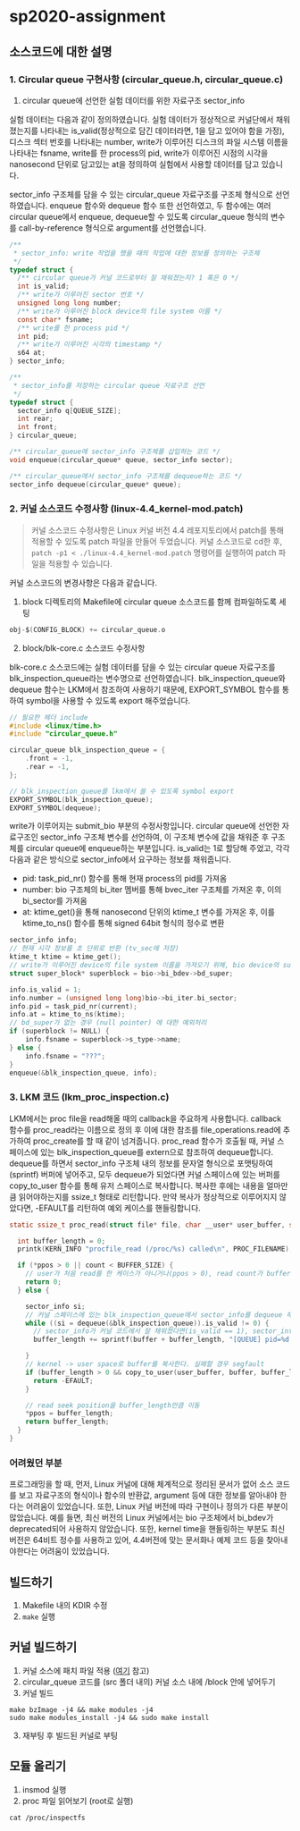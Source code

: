 # sp2020-assignment

## 소스코드에 대한 설명

### 1. Circular queue 구현사항 (circular_queue.h, circular_queue.c)

1. circular queue에 선언한 실험 데이터를 위한 자료구조 sector_info

실험 데이터는 다음과 같이 정의하였습니다. 실험 데이터가 정상적으로 커널단에서 채워졌는지를 나타내는 is_valid(정상적으로 담긴 데이터라면, 1을 담고 있어야 함을 가정), 디스크 섹터 번호를 나타내는 number, write가 이루어진 디스크의 파일 시스템 이름을 나타내는 fsname, write를 한 process의 pid, write가 이루어진 시점의 시각을 nanosecond 단위로 담고있는 at을 정의하여 실험에서 사용할 데이터를 담고 있습니다.

sector_info 구조체를 담을 수 있는 circular_queue 자료구조를 구조체 형식으로 선언하였습니다. enqueue 함수와 dequeue 함수 또한 선언하였고, 두 함수에는 여러 circular queue에서 enqueue, dequeue할 수 있도록 circular_queue 형식의 변수를 call-by-reference 형식으로 argument를 선언했습니다.

```c
/**
 * sector_info: write 작업을 했을 때의 작업에 대한 정보를 정의하는 구조체
 */
typedef struct {
  /** circular queue가 커널 코드로부터 잘 채워졌는지? 1 혹은 0 */
  int is_valid;
  /** write가 이루어진 sector 번호 */
  unsigned long long number;
  /** write가 이루어진 block device의 file system 이름 */
  const char* fsname;
  /** write를 한 process pid */
  int pid;
  /** write가 이루어진 시각의 timestamp */
  s64 at;
} sector_info;

/**
 * sector_info를 저장하는 circular queue 자료구조 선언
 */
typedef struct {
  sector_info q[QUEUE_SIZE];
  int rear;
  int front;
} circular_queue;

/** circular_queue에 sector_info 구조체를 삽입하는 코드 */
void enqueue(circular_queue* queue, sector_info sector);

/** circular_queue에서 sector_info 구조체를 dequeue하는 코드 */
sector_info dequeue(circular_queue* queue);
```

### 2. 커널 소스코드 수정사항 (linux-4.4_kernel-mod.patch)

> 커널 소스코드 수정사항은 Linux 커널 버전 4.4 레포지토리에서 patch를 통해 적용할 수 있도록 patch 파일을 만들어 두었습니다.
> 커널 소스코드로 cd한 후, `patch -p1 < ./linux-4.4_kernel-mod.patch` 명령어를 실행하여 patch 파일을 적용할 수 있습니다.

커널 소스코드의 변경사항은 다음과 같습니다.

1. block 디렉토리의 Makefile에 circular queue 소스코드를 함께 컴파일하도록 세팅
```c
obj-$(CONFIG_BLOCK) += circular_queue.o
```


2. block/blk-core.c 소스코드 수정사항

blk-core.c 소스코드에는 실험 데이터를 담을 수 있는 circular queue 자료구조를 blk_inspection_queue라는 변수명으로 선언하였습니다. blk_inspection_queue와 dequeue 함수는 LKM에서 참조하여 사용하기 때문에, EXPORT_SYMBOL 함수를 통하여 symbol을 사용할 수 있도록 export 해주었습니다.

```c
// 필요한 헤더 include
#include <linux/time.h>
#include "circular_queue.h"

circular_queue blk_inspection_queue = {
	.front = -1,
	.rear = -1,
};

// blk_inspection_queue를 lkm에서 쓸 수 있도록 symbol export
EXPORT_SYMBOL(blk_inspection_queue);
EXPORT_SYMBOL(dequeue);
```

write가 이루어지는 submit_bio 부분의 수정사항입니다. circular queue에 선언한 자료구조인 sector_info 구조체 변수를 선언하여, 이 구조체 변수에 값을 채워준 후 구조체를 circular queue에 enqueue하는 부분입니다. is_valid는 1로 할당해 주었고, 각각 다음과 같은 방식으로 sector_info에서 요구하는 정보를 채워줍니다.
- pid: task_pid_nr() 함수를 통해 현재 process의 pid를 가져옴
- number: bio 구조체의 bi_iter 멤버를 통해 bvec_iter 구조체를 가져온 후, 이의 bi_sector를 가져옴
- at: ktime_get()을 통해 nanosecond 단위의 ktime_t 변수를 가져온 후, 이를 ktime_to_ns() 함수를 통해 signed 64bit 형식의 정수로 변환

```c
sector_info info;
// 현재 시각 정보를 초 단위로 반환 (tv_sec에 저장)
ktime_t ktime = ktime_get();
// write가 이루어진 device의 file system 이름을 가져오기 위해, bio device의 superblock을 참조
struct super_block* superblock = bio->bi_bdev->bd_super;

info.is_valid = 1;
info.number = (unsigned long long)bio->bi_iter.bi_sector;
info.pid = task_pid_nr(current);
info.at = ktime_to_ns(ktime);
// bd_super가 없는 경우 (null pointer) 에 대한 예외처리
if (superblock != NULL) {
	info.fsname = superblock->s_type->name;
} else {
	info.fsname = "???";
}
enqueue(&blk_inspection_queue, info);
```

### 3. LKM 코드 (lkm_proc_inspection.c)

LKM에서는 proc file을 read해올 때의 callback을 주요하게 사용합니다. callback 함수를 proc_read라는 이름으로 정의 후 이에 대한 참조를 file_operations.read에 추가하여 proc_create를 할 때 같이 넘겨줍니다. proc_read 함수가 호출될 때, 커널 스페이스에 있는 blk_inspection_queue를 extern으로 참조하여 dequeue합니다. dequeue를 하면서 sector_info 구조체 내의 정보를 문자열 형식으로 포맷팅하여(sprintf) 버퍼에 넣어주고, 모두 dequeue가 되었다면 커널 스페이스에 있는 버퍼를 copy_to_user 함수를 통해 유저 스페이스로 복사합니다. 복사한 후에는 내용을 얼마만큼 읽어야하는지를 	ssize_t 형태로 리턴합니다. 만약 복사가 정상적으로 이루어지지 않았다면, -EFAULT를 리턴하여 예외 케이스를 핸들링합니다.

```c
static ssize_t proc_read(struct file* file, char __user* user_buffer, size_t count, loff_t* ppos) {

  int buffer_length = 0;
  printk(KERN_INFO "procfile_read (/proc/%s) called\n", PROC_FILENAME);

  if (*ppos > 0 || count < BUFFER_SIZE) {
    // user가 처음 read를 한 케이스가 아니거나(ppos > 0), read count가 buffer size보다 작을 경우, EOF(0)를 리턴한다.
    return 0;
  } else {

    sector_info si;
    // 커널 스페이스에 있는 blk_inspection_queue에서 sector_info를 dequeue 해온다.
    while ((si = dequeue(&blk_inspection_queue)).is_valid != 0) {
      // sector_info가 커널 코드에서 잘 채워졌다면(is_valid == 1), sector_info에 저장되어있던 값을 string으로 기록한다.
      buffer_length += sprintf(buffer + buffer_length, "[QUEUE] pid=%d fs=%s sector_index=%Lu at=%lld\n", si.pid, si.fsname, si.number, si.at);

    }
    // kernel -> user space로 buffer를 복사한다. 실패할 경우 segfault
    if (buffer_length > 0 && copy_to_user(user_buffer, buffer, buffer_length)) {
      return -EFAULT;
    }

    // read seek position을 buffer_length만큼 이동
    *ppos = buffer_length;
    return buffer_length;
  }
}
```

### 어려웠던 부분

프로그래밍을 할 때, 먼저, Linux 커널에 대해 체계적으로 정리된 문서가 없어 소스 코드를 보고 자료구조의 형식이나 함수의 반환값, argument 등에 대한 정보를 알아내야 한다는 어려움이 있었습니다. 또한, Linux 커널 버전에 따라 구현이나 정의가 다른 부분이 많았습니다. 예를 들면, 최신 버전의 Linux 커널에서는 bio 구조체에서 bi_bdev가 deprecated되어 사용하지 않았습니다. 또한, kernel time을 핸들링하는 부분도 최신 버전은 64비트 정수를 사용하고 있어, 4.4버전에 맞는 문서화나 예제 코드 등을 찾아내야한다는 어려움이 있었습니다.

## 빌드하기

1. Makefile 내의 KDIR 수정
2. `make` 실행

## 커널 빌드하기

1. 커널 소스에 패치 파일 적용 ([여기](https://twpower.github.io/195-how-to-apply-patch-file) 참고)
2. circular_queue 코드를 (src 폴더 내의) 커널 소스 내에 /block 안에 넣어두기
3. 커널 빌드
```
make bzImage -j4 && make modules -j4
sudo make modules_install -j4 && sudo make install
```
3. 재부팅 후 빌드된 커널로 부팅

## 모듈 올리기

1. insmod 실행
2. proc 파일 읽어보기 (root로 실행)
```
cat /proc/inspectfs
```
